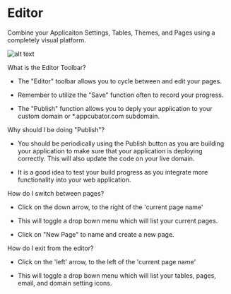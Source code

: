 # Editor #


Combine your Applicaiton Settings, Tables, Themes, and Pages using a completely visual platform. 

![alt text](http://appcubator.com/static/img/tutorial/Editor.png)

What is the Editor Toolbar?

- The "Editor" toolbar allows you to cycle between and edit your pages. 

- Remember to utilize the "Save" function often to record your progress. 

- The "Publish" function allows you to deply your application to your custom domain or *.appcubator.com subdomain. 

Why should I be doing "Publish"?

- You should be periodically using the Publish button as you are building your application to make sure that your application is deploying correctly. This will also update the code on your live domain. 

- It is a good idea to test your build progress as you integrate more functionality into your web application.

How do I switch between pages?

- Click on the down arrow, to the right of the 'current page name' 

- This will toggle a drop bown menu which will list your current pages. 

- Click on "New Page" to name and create a new page.

How do I exit from the editor?

- Click on the 'left' arrow, to the left of the 'current page name' 

- This will toggle a drop bown menu which will list your tables, pages, email, and domain setting icons. 
